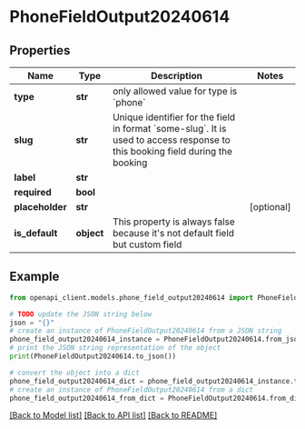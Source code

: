 # PhoneFieldOutput20240614


## Properties

Name | Type | Description | Notes
------------ | ------------- | ------------- | -------------
**type** | **str** | only allowed value for type is &#x60;phone&#x60; | 
**slug** | **str** | Unique identifier for the field in format &#x60;some-slug&#x60;. It is used to access response to this booking field during the booking | 
**label** | **str** |  | 
**required** | **bool** |  | 
**placeholder** | **str** |  | [optional] 
**is_default** | **object** | This property is always false because it&#39;s not default field but custom field | 

## Example

```python
from openapi_client.models.phone_field_output20240614 import PhoneFieldOutput20240614

# TODO update the JSON string below
json = "{}"
# create an instance of PhoneFieldOutput20240614 from a JSON string
phone_field_output20240614_instance = PhoneFieldOutput20240614.from_json(json)
# print the JSON string representation of the object
print(PhoneFieldOutput20240614.to_json())

# convert the object into a dict
phone_field_output20240614_dict = phone_field_output20240614_instance.to_dict()
# create an instance of PhoneFieldOutput20240614 from a dict
phone_field_output20240614_from_dict = PhoneFieldOutput20240614.from_dict(phone_field_output20240614_dict)
```
[[Back to Model list]](../README.md#documentation-for-models) [[Back to API list]](../README.md#documentation-for-api-endpoints) [[Back to README]](../README.md)


